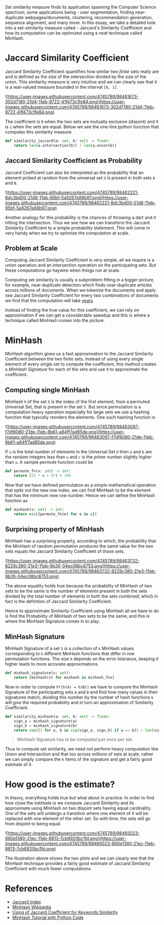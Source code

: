 Set similarity measure finds its application spanning the Computer Science spectrum; some applications being - user segmentation, finding near-duplicate webpages/documents, clustering, recommendation generation, sequence alignment, and many more. In this essay, we take a detailed look into a set-similarity measure called - Jaccard's Similarity Coefficient and how its computation can be optimized using a neat technique called MinHash.

# Jaccard Similarity Coefficient

Jaccard Similarity Coefficient quantifies how similar two *finite* sets really are and is defined as the size of the intersection divided by the size of the union. This similarity measure is very intuitive and we can clearly see that it is a real-valued measure bounded in the interval `[0, 1]`.

![https://user-images.githubusercontent.com/4745789/98461673-302d7180-21d4-11eb-9722-41f473c1fe84.png](https://user-images.githubusercontent.com/4745789/98461673-302d7180-21d4-11eb-9722-41f473c1fe84.png)

The coefficient is `0` when the two sets are mutually exclusive (disjoint) and it is `1` when the sets are equal. Below we see the one-line python function that computes this similarity measure

```python
def similarity_jaccard(a: set, b: set) -> float:
    return len(a.intersection(b)) / len(a.union(b))
```

## Jaccard Similarity Coefficient as Probability

Jaccard Coefficient can also be interpreted as the probability that an element picked at random from the universal set `U` is present in both sets `A` and `B`. 

![https://user-images.githubusercontent.com/4745789/98462221-8dc3bd00-21d8-11eb-95bf-5a9267e88b97.png](https://user-images.githubusercontent.com/4745789/98462221-8dc3bd00-21d8-11eb-95bf-5a9267e88b97.png)

Another analogy for this probability is the chances of throwing a dart and it hitting the intersection. Thus we see how we can transform the Jaccard Similarity Coefficient to a simple probability statement. This will come in very handy when we try to optimize the computation at scale.

## Problem at Scale

Computing Jaccard Similarity Coefficient is very simple, all we require is a union operation and an intersection operation on the participating sets. But these computations go haywire when things run at scale.

Computing set similarity is usually a subproblem fitting in a bigger picture, for example, near-duplicate detection which finds near-duplicate articles across millions of documents. When we tokenize the documents and apply raw Jaccard Similarity Coefficient for every two combinations of documents we find that the computation will take [years](https://mccormickml.com/2015/06/12/minhash-tutorial-with-python-code/).

Instead of finding the true value for this coefficient, we can rely on approximation if we can get a considerable speedup and this is where a technique called MinHash comes into the picture.

# MinHash

MinHash algorithm gives us a fast approximation to the Jaccard Similarity Coefficient between the two finite sets. Instead of using every single element of every single set to compute the coefficient, this method creates a *MinHash Signature* for each of the sets and use it to approximate the coefficient.

## Computing single MinHash

MinHash `h` of the set `S` is the index of the first element, from a permuted Universal Set, that is present in the set `S`. But since permutation is a computation heavy operation especially for large sets we use a hashing function that typically reorders the elements. One such hashing function is

![https://user-images.githubusercontent.com/4745789/98463097-f7df6080-21de-11eb-8b61-a84ff7ad85de.png](https://user-images.githubusercontent.com/4745789/98463097-f7df6080-21de-11eb-8b61-a84ff7ad85de.png)

If `u` is the total number of elements in the Universal Set `U` then `a` and `b` are the random integers less than `u` and `c` is the prime number slightly higher than `u`.  A sample permute function could be

```python
def permute_fn(x: int) -> int:
    return (23 * x + 67) % 199
```

Now that we have defined permutation as a simple mathematical operation that spits out the new row index, we can find MinHash to be the element that has the minimum new row number. Hence we can define the MinHash function as 

```python
def minhash(s: set) -> int:
    return min([permute_fn(e) for e in s])
```

## Surprising property of MinHash

MinHash has a surprising property, according to which, the probability that the MinHash of random permutation produces the same value for the two sets equals the Jaccard Similarity Coefficient of those sets.

![https://user-images.githubusercontent.com/4745789/98463732-8229c380-21e3-11eb-9b26-04ec08bc8753.png](https://user-images.githubusercontent.com/4745789/98463732-8229c380-21e3-11eb-9b26-04ec08bc8753.png)

The above equality holds true because the probability of MinHash of two sets to be the same is the number of elements present in both the sets divided by the total number of elements in both the sets combined; which in fact is the definition of Jaccard Similarity Coefficient.

Hence to approximate Similarity Coefficient using MinHash all we have to do is find the Probability of MinHash of two sets to be the same, and this is where the MinHash Signature comes in to play.

## MinHash Signature

MinHash Signature of a set `S` is a collection of `k` MinHash values corresponding to `k` different MinHash functions that differ in row permutation functions. The size `k` depends on the error tolerance, keeping it higher leads to more accurate approximations.

```python
def minhash_signature(s: set):
    return [minhash(s) for minhash in minhash_fns]
```

Now in order to compute `Pr[h(A) = h(B)]` we have to compare the MinHash Signature of the participating sets `A` and `B` and find how many values in their signatures match; dividing this number by the number of hash functions `k` will give the required probability and in turn an approximation of Similarity Coefficient.

```python
def similarity_minhash(a: set, b: set) -> float:
    sign_a = minhash_signature(a)
    sign_b = minhash_signature(b)
    return sum([1 for a, b in zip(sign_a, sign_b) if a == b]) / len(sign_a)
```

> MinHash Signature has to be computed just once per set.

Thus to compute set similarity, we need not perform heavy computation like Union and Intersection and that too across millions of sets at scale, rather we can simply compare the `k` items of the signature and get a fairly good estimate of it.

# How good is the estimate?

In theory, everything holds true but what about in practice. In order to find how close the estimate is we compute Jaccard Similarity and its approximate using MinHash on two disjoint sets having equal cardinality. One of the sets will undergo a transition where one element of it will be replaced with one element of the other set. So with time, the sets will go from disjoint to being equal.

![https://user-images.githubusercontent.com/4745789/98465023-860e1380-21ec-11eb-8813-7cb6920bc1fd.png](https://user-images.githubusercontent.com/4745789/98465023-860e1380-21ec-11eb-8813-7cb6920bc1fd.png)

The illustration above shows the two plots and we can clearly see that the MinHash technique provides a fairly good estimate of Jaccard Similarity Coefficient with much fewer computations.

# References

- [Jaccard Index](https://en.wikipedia.org/wiki/Jaccard_index)
- [MinHash Wikipedia](https://en.wikipedia.org/wiki/MinHash)
- [Using of Jaccard Coefficient for Keywords Similarity](https://www.researchgate.net/profile/Ekkachai_Naenudorn/publication/317248581_Using_of_Jaccard_Coefficient_for_Keywords_Similarity/links/592e560ba6fdcc89e759c6d0/Using-of-Jaccard-Coefficient-for-Keywords-Similarity.pdf)
- [MinHash Tutorial with Python Code](https://mccormickml.com/2015/06/12/minhash-tutorial-with-python-code/)
